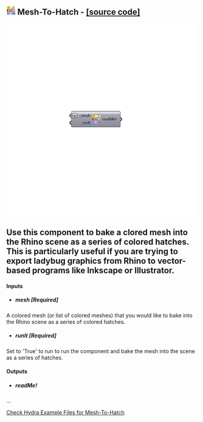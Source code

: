 ## ![](../../images/icons/Mesh-To-Hatch.png) Mesh-To-Hatch - [[source code]](https://github.com/mostaphaRoudsari/ladybug/tree/master/src/Ladybug_Mesh-To-Hatch.py)

![](../../images/components/Mesh-To-Hatch.png)

Use this component to bake a clored mesh into the Rhino scene as a series of colored hatches.  This is particularly useful if you are trying to export ladybug graphics from Rhino to vector-based programs like Inkscape or Illustrator.
 -
 

#### Inputs
* ##### mesh [Required]
A colored mesh (or list of colored meshes) that you would like to bake into the Rhino scene as a series of colored hatches.
* ##### runIt [Required]
Set to 'True' to run to run the component and bake the mesh into the scene as a series of hatches.

#### Outputs
* ##### readMe!
...


[Check Hydra Example Files for Mesh-To-Hatch](https://hydrashare.github.io/hydra/index.html?keywords=Ladybug_Mesh-To-Hatch)